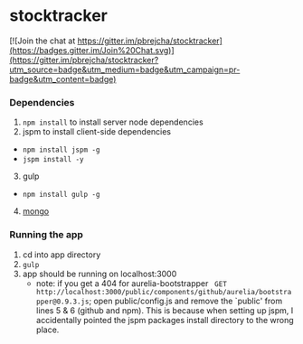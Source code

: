# stocktracker

[![Join the chat at https://gitter.im/pbrejcha/stocktracker](https://badges.gitter.im/Join%20Chat.svg)](https://gitter.im/pbrejcha/stocktracker?utm_source=badge&utm_medium=badge&utm_campaign=pr-badge&utm_content=badge)

### Dependencies
1. `npm install` to install server node dependencies
2. jspm to install client-side dependencies
  * `npm install jspm -g`
  * `jspm install -y`
3. gulp
  * `npm install gulp -g`
4. [mongo](http://www.mongodb.org/)

### Running the app
1. cd into app directory
2. `gulp`
3. app should be running on localhost:3000
   * note: if you get a 404 for aurelia-bootstrapper ` GET http://localhost:3000/public/components/github/aurelia/bootstrapper@0.9.3.js`; open public/config.js and remove the `public' from lines 5 & 6 (github and npm). This is because when setting up jspm, I accidentally pointed the jspm packages install directory to the wrong place. 
